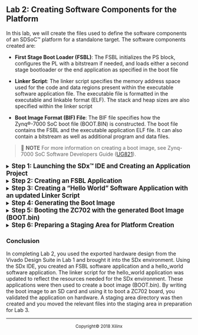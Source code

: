 <div style="page-break-after: always;"></div>
<div style="display: none;" media="print">
<table style="width:100%">
  <tr>

<th width="100%" colspan="6"><img src="https://www.xilinx.com/content/dam/xilinx/imgs/press/media-kits/corporate/xilinx-logo.png" width="30%"/><h1>SDSoC Platform Creation Labs</h2>
</th>

  </tr>
  <tr>
    <td width="17%" align="center"><a href="README.md">Introduction</a></td>
    <td width="16%" align="center"><a href="Lab1-Creating-DSA-for-Zynq-7000-SoC-Processor-Design.md">Lab1: Creating the DSA for a Zynq-7000 SoC Processor Design</a></td>
    <td width="17%" align="center">Lab 2: Creating Software Components for the Platform</td>
    <td width="17%" align="center"><a href="Lab3-Creating-Custom-Platform-Using-the-SDx-IDE.md">Lab 3: Creating a Custom Platform Using the SDx IDE</a></td>
  </tr>
</table>
</div>


## Lab 2: Creating Software Components for the Platform  
In this lab, we will create the files used to define the software components of an SDSoC&trade; platform for a standalone target. The software components created are:

-  **First Stage Boot Loader (FSBL)**:  The FSBL initializes the PS block, configures the PL with a bitstream if needed, and loads either a second stage bootloader or the end application as specified in the boot file

- **Linker Script**: The linker script specifies the memory address space used for the code and data regions present within the executable software application file. The executable file is formatted in the executable and linkable format (ELF). The stack and heap sizes are also specified within the linker script

- **Boot Image Format (BIF) File**: The BIF file specifies how the Zynq&reg;-7000 SoC boot file (BOOT.BIN) is constructed. The boot file contains the FSBL and the executable application ELF file. It can also contain a bitstream as well as additional program and data files.

>:pushpin: **NOTE**
>For more information on creating a boot image, see Zynq-7000 SoC Software Developers Guide ([UG821](https://www.xilinx.com/support/documentation/user_guides/ug821-zynq-7000-swdev.pdf)).

<details>
<summary><big><strong>Step 1: Launching the SDx&trade; IDE and Creating an Application Project</strong></big></summary>


#### On a Linux host machine:

At the shell prompt, type the following commands:
   
   1. `source <Xilinx_Install_Directory>/SDx/<Version>/settings64.{sh,csh}`
   2. `sdx`
    
The first command sets the environment variables before launching the SDx IDE and the second command launches the SDX IDE. 

#### On a Windows host machine:

For a Windows host machine, use one of the following methods to launch Vivado&reg;

   - Click the Vivado desktop icon

   - From the Start menu, select Xilinx Design Tools \> Vivado 2018.2 \> Vivado 2018.2

   - From a Command prompt window, type the following commands:
   
      1. `<Xilinx_Install_Directory>/SDx/<Version>/settings64.bat`
      2. `sdx`
    
     The first command sets the environment variables before launching the SDx IDE and the second command launches the SDX IDE. 

After the SDx IDE opens, you will be prompted to set a directory location for an SDx workspace. The SDx workspace will contain the platform and application projects we will develop.

1. For this lab enter **/tmp/sdx\_workspace** for the Workspace as shown in the figure below.

   ![](./images/image46.png)

1. Click **OK**.

1. In the SDx IDE Welcome screen, select **Create SDx Project**.

   As an alternative, the SDx IDE menu selection **File \> New \> SDx Project** can be used.

   ![](./images/image47.png)

1. Select **Application** on the Project Type dialog.

   ![](./images/image48.png)

   We will first create the software application components necessary for the SDSoC platform and then in a later lab we will create a Platform project to utilize this software.

1. Click **Next**.

</details>

<details>
<summary><big><strong>Step 2: Creating an FSBL Application</strong></big></summary>


1. In the Create a New SDx Project dialog, type **fsbl** as the Project name.

    ![](./images/image49.png)

1. Click **Next**.

1. On the Platform dialog, select **Hardware specification (DSA/HDF)**.

    ![](./images/image50.png)

1. Click **Add New DSA/HDF…**.

1. In the Add New DSA/HDF dialog, navigate to the HDF exported in Lab 1.

    ![](./images/image51.png)

1. Select **/tmp/zynq7\_board/zynq7\_board.sdk/zynq7\_board\_wrapper.hdf**.

1. Click **OK**.

   A new platform name is added to the Platform selection dialog choices

1. Select the **zynq7\_board\_wrapper** of type HDF.

1. Click **Next** to read in this hardware specification file.

   ![](./images/image52.png)

1. In the System configuration dialog, retain the following default settings and click **Next**.

   - OS Platform: **standalone**

   - Processor: **ps7\_cortexa9\_0**

   - Language: **C**

   ![](./images/image53.png)

1. In the Templates dialog, select **Zynq FSBL** and click **Finish**.

    ![](./images/image54.png)

   A Zynq-7000 SoC FSBL application is created as seen in the SDx IDE shown below.

    ![](./images/image55.png)

8. In the **Assistant** view, expand **fsbl [Application]**. The **Assistant** view appears in the bottom left corner below the **Project Explorer** view in the SDx IDE.

   ![](./images/image56.png)

<a name="buildfsbl"></a>
  
9. Right-click on **Debug** and select **Build**.

   The SDx Console window shows the FSBL compilation steps and the size of the resulting **fsbl.elf** executable software file.

    ![](./images/image57.png)
</details>
<details>
    <summary><big><strong>Step 3: Creating a “Hello World” Software Application with an updated Linker Script</strong></big></summary>


The “Hello World” application serves as a baseline of basic hardware and software functionality to observe that our design and board are functional prior to creating an SDSoC platform and any hardware accelerated functions. The Zynq-family boot process consists of a first stage bootloader that loads either the application software, in this case our hello\_world code, or a second stage bootloader such as U-Boot. Next, the FSBL configures the PL with a bitstream and then loads the application code into memory as defined by the application’s linker script. Program control is then passed to the application code.

1. Select **File > New > SDx Project** on the SDx IDE menubar to create a new application.

2. Select **Application** on the Project Type dialog.

3. Type **hello_world** in the Project name field in the Create a New SDx Project dialog and click **Next**.

    ![](./images/image58.png)

4. In the Platform dialog, click Platform and select the `zynq7_board_wrapper_1[custom]` platform.


   ![](./images/image59.png)

5. Click **Next**.

6. On the System configuration dialog, retain the following default settings and click **Next**.

   - System configuration: **systemconfig**

   - Runtime: **C/C++**

   - Domain: **standalone\_domain**

   - CPU: **ps7_cortexa9_0**

   - OS: **standalone**

   - Output type: **Executable (elf)**

   - Language: **C**

   ![](./images/image60.png)

7. Select the **Hello World** application template in the Templates dialog box.

   ![](./images/image61.png)

8. Click **Finish**.
   An SDK application project is be created.

9. In the Assistant view, right-click hello_world [Application] and select **Generate Linker Script**.

    ![](./images/image62.png)

8. On the Generate linker script dialog, go to the **Basic** tab on the right and change the Heap and Stack sizes. The default values are too small for a typical SDx application that uses the heap for input and output data buffers.

   >:pushpin: **NOTE:**
   >Commas and other formatting is not accepted when entering values into the Generate linker script dialog.

   1. Set Heap Size to **805306368**.
      This is 768 MB.

   1. Set Stack Size to **262144**.
      This is 256 KB.

    ![](./images/image63.png)

9. Click **Generate**.

10. Click **Yes** to overwrite existing linker script.

9.  In the Assistant view, expand `hello_world [Application]`

    ![](./images/image64.png)

10. Right-click **Debug** and select **Build**.

The SDx Console window shows the hello\_world compilation steps and the size of the resulting **hello\_world.elf** executable software file.

![](./images/image65.png)
</details>

  <details>
    <summary><big><strong>Step 4: Generating the Boot Image</strong></big></summary>

We now have a set of hardware and software components that we can use to boot a Zynq-7000 SoC system. The SDx IDE provides the ability to create the boot image and its associated boot image file (BIF) that defines the boot image components. The order of partitions listed in the BIF is important. The generated **BOOT.bin** file located in the **hello_world/_sdx/bootimage** directory can be placed onto a FAT32 formatted SD card and used to boot the ZC702 with the “Hello World” text string output to the UART and the PL configured with a bitstream.

1.  In the Assistant view, right-click `hello_world [Application]`and select **Create Boot Image**.

    ![](./images/image66.png)

2.  On the Create Boot Image dialog box accept the following defaults.

    >:pushpin: **NOTE**
    > Before clicking the Create Image button, make sure that the Boot image partitions are in the order shown below. You may need to select the bitstream partition and click the Up button in order to match the order shown below.

    1. Select the **Zynq** architecture.

    2. Select **Create new BIF file**.

    3. Provide the Output BIF file path. For example, ``/tmp/sdx_workspace/hello_world/_sdx/bootimage/hello_world.bif``

    4. Provide the Output path. For example, ``/tmp/sdx_workspace/hello_world/_sdx/bootimage/BOOT.bin``

    5. Add boot image partitions in the following sequence:

       1. `/tmp/sdx_workspace/zynq7_board_wrapper_1/export/zynq7_board_wrapper_1/sw/systemconfig/boot/fsbl.elf`

       2. `/tmp/sdx_workspace/_sdx/bitstream/zynq7_board_wrapper.bit`

       3. `/tmp/sdx_workspace/hello_world/Debug/hello_world.elf`

      ![](./images/image67.png)

      >:pushpin:**NOTE:**
      >If an fsbl.elf is not present by default in the boot image partitions list above, you can use the FSBL that was built in [Step 2](#buildfsbl)  (/tmp/sdx_workspace/fsbl/Debug/fsbl.elf) by adding it to the partition list. To replace a partition, select it and click **Delete**. Click **Add** and browse to new file for the partition list. Use the **Up**/**Down** buttons for setting order.
      
    6. Click **Create Image**.
    
       The boot image and its associated boot image file (BIF) that defines the boot image components is created.

</details>
<details>
<summary><big><strong>Step 5: Booting the ZC702 with the generated Boot Image (BOOT.bin)</strong></big></summary>


1. Copy the `BOOT.bin` file from `/tmp/sdx_workspace/hello_world/_sdx/bootimage/BOOT.bin` to the root directory of a FAT32 format SD card inserted on the host machine.

2. Safely eject or unmount the SD card.

3. Power off the ZC702 (SW11) board.

4. Insert the SD card, with `BOOT.bin` at root directory, into ZC702 metallic SD card holder (J64).

5. Ensure that the ZC702 boot mode DIP switch (SW16) is set for SD card boot. The following is a list of the recommended DIP switch position settings:

   - 1 - Away from number 1 printed on switch.

   - 2 - Away from number 2 printed on switch.

   - 3 - Towards the number 3 printed on switch.

   - 4 - Towards the number 4 printed on switch.

   - 5 - Away from number 5 printed on switch.

6.  Plug the mini-USB cable end into the ZC702 USB-UART connector (J17).

7.  Plug the other end of the USB Host Type A connector into the USB port of the host machine.

8.  Power-up the ZC702 (SW11) board.

9.  On the host machine run a terminal program, such as TeraTerm, using the COM port associated with the Silicon Labs CP210x USB-to-UART device that is on the ZC702.

    1. Ensure Silicon Labs CP210x VCP drivers are already loaded on the Host machine.

    2. Connect to the COM port containing “Silicon Labs CP210x USB to UART Bridge” identifier.

       The ZC702 needs board power applied to activate the COM port.

    3. Serial port settings are 115200 baud, 8-N-1, no hardware flow control.

10.  Once the terminal program is connected to the COM port, reboot using one of the following methods.

     - Push the POR\_B pushbutton (SW1) or

     - Power cycle (SW11) the ZC702

11. After the ZC702 board is successfully configured with a bitstream, the DONE LED (DS3) turns green.

    This usually takes up to 30 seconds.

12. The text Hello World appears on the terminal window after a successful boot.

    ![](./images/image68.png)

</details>
    <details>
    <summary><big><strong>Step 6: Preparing a Staging Area for Platform Creation</strong></big></summary>


We now have all the components necessary to create a standalone SDSoC platform that targets a ZC702. In preparation for providing input files to the SDx IDE’s platform creation dialogs we create a directory that serves as a staging area. The name or location of the directory is user selectable. We will create the staging area in our SDx workspace directory. Below is a description of the steps we perform to populate the staging area, followed by the Linux commands used to complete the described actions.

1.  Change directory to the location of the SDx workspace.

2.  Copy the DSA created in Lab 1 into the SDx workspace.

3.  Create the boot directory in the SDx workspace.

4.  Change directory to boot.

5.  Copy the FSBL ELF file into the boot directory.

6.  Copy the `hello_world` linker script into the boot directory.

7.  Copy the `hello_world` BIF file into the boot directory.

8.  Copy the `hello_world` BOOT.bin file into the boot directory.
    ```
    cd /tmp/sdx_workspace
    cp /tmp/zynq7_board/zynq7_board.dsa .
    mkdir boot
    cd boot
    cp /tmp/sdx_workspace/fsbl/Debug/fsbl.elf .
    cp /tmp/sdx_workspace/hello_world/src/lscript.ld .
    cp /tmp/sdx_workspace/hello_world/_sdx/bootimage/hello_world.bif .
    cp /tmp/sdx_workspace/hello_world/_sdx/bootimage/BOOT.bin .
    ```
9.  Copy the `hello_world.bif` file to a file named **platform.bif**

10. Edit the **platform.bif** file.

    ![](./images/image69.png)

An SDSoC boot image format file looks similar to a standard BIF file, with tokens specified in angle brackets (< >) rather than direct paths to boot files. The BIF tokens are replaced at SDSoC compile time with actual file names and generated content. This is done since the bitstream file for the PL region will be procedurally generated in the course of running the SDx tools and also because some of the elements listed in the BIF file do not have known file names at the time the BIF file is created.
</details>

### Conclusion

In completing Lab 2, you used the exported hardware design from the Vivado Design Suite in Lab 1 and brought it into the SDx environment. Using the SDx IDE, you created an FSBL software application and a hello\_world software application. The linker script for the hello\_world application was updated to reflect the resources needed for the SDx environment. These applications were then used to create a boot image (BOOT.bin). By writing the boot image to an SD card and using it to boot a ZC702 board, you validated the application on hardware. A staging area directory was then created and you moved the relevant files into the staging area in preparation for Lab 3.

<hr/>
<p align="center"><sup>Copyright&copy; 2018 Xilinx</sup></p>
